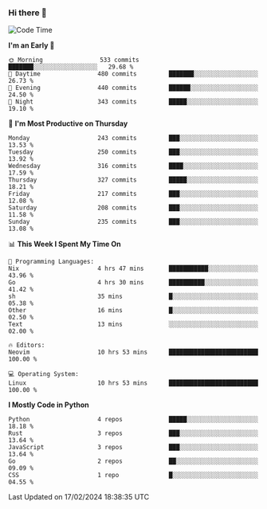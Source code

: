 ### Hi there 👋
<!--START_SECTION:waka-->
![Code Time](http://img.shields.io/badge/Code%20Time-259%20hrs%2032%20mins-blue)

**I'm an Early 🐤** 

```text
🌞 Morning                533 commits         ███████░░░░░░░░░░░░░░░░░░   29.68 % 
🌆 Daytime                480 commits         ███████░░░░░░░░░░░░░░░░░░   26.73 % 
🌃 Evening                440 commits         ██████░░░░░░░░░░░░░░░░░░░   24.50 % 
🌙 Night                  343 commits         █████░░░░░░░░░░░░░░░░░░░░   19.10 % 
```
📅 **I'm Most Productive on Thursday** 

```text
Monday                   243 commits         ███░░░░░░░░░░░░░░░░░░░░░░   13.53 % 
Tuesday                  250 commits         ███░░░░░░░░░░░░░░░░░░░░░░   13.92 % 
Wednesday                316 commits         ████░░░░░░░░░░░░░░░░░░░░░   17.59 % 
Thursday                 327 commits         █████░░░░░░░░░░░░░░░░░░░░   18.21 % 
Friday                   217 commits         ███░░░░░░░░░░░░░░░░░░░░░░   12.08 % 
Saturday                 208 commits         ███░░░░░░░░░░░░░░░░░░░░░░   11.58 % 
Sunday                   235 commits         ███░░░░░░░░░░░░░░░░░░░░░░   13.08 % 
```


📊 **This Week I Spent My Time On** 

```text
💬 Programming Languages: 
Nix                      4 hrs 47 mins       ███████████░░░░░░░░░░░░░░   43.96 % 
Go                       4 hrs 30 mins       ██████████░░░░░░░░░░░░░░░   41.42 % 
sh                       35 mins             █░░░░░░░░░░░░░░░░░░░░░░░░   05.38 % 
Other                    16 mins             █░░░░░░░░░░░░░░░░░░░░░░░░   02.50 % 
Text                     13 mins             ░░░░░░░░░░░░░░░░░░░░░░░░░   02.00 % 

🔥 Editors: 
Neovim                   10 hrs 53 mins      █████████████████████████   100.00 % 

💻 Operating System: 
Linux                    10 hrs 53 mins      █████████████████████████   100.00 % 
```

**I Mostly Code in Python** 

```text
Python                   4 repos             █████░░░░░░░░░░░░░░░░░░░░   18.18 % 
Rust                     3 repos             ███░░░░░░░░░░░░░░░░░░░░░░   13.64 % 
JavaScript               3 repos             ███░░░░░░░░░░░░░░░░░░░░░░   13.64 % 
Go                       2 repos             ██░░░░░░░░░░░░░░░░░░░░░░░   09.09 % 
CSS                      1 repo              █░░░░░░░░░░░░░░░░░░░░░░░░   04.55 % 
```




 Last Updated on 17/02/2024 18:38:35 UTC
<!--END_SECTION:waka-->

<!--
**YoganshSharma/YoganshSharma** is a ✨ _special_ ✨ repository because its `README.md` (this file) appears on your GitHub profile.

Here are some ideas to get you started:

- 🔭 I’m currently working on ...
- 🌱 I’m currently learning ...
- 👯 I’m looking to collaborate on ...
- 🤔 I’m looking for help with ...
- 💬 Ask me about ...
- 📫 How to reach me: ...
- 😄 Pronouns: ...
- ⚡ Fun fact: ...
-->
